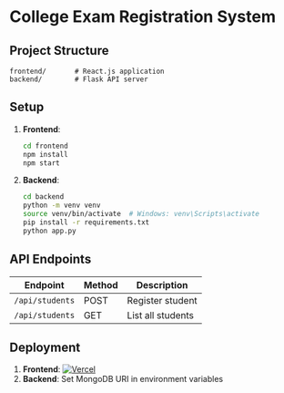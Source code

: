 # College Exam Registration System

## Project Structure
```
frontend/       # React.js application
backend/        # Flask API server
```

## Setup
1. **Frontend**:
   ```bash
   cd frontend
   npm install
   npm start
   ```

2. **Backend**:
   ```bash
   cd backend
   python -m venv venv
   source venv/bin/activate  # Windows: venv\Scripts\activate
   pip install -r requirements.txt
   python app.py
   ```

## API Endpoints
| Endpoint | Method | Description |
|----------|--------|-------------|
| `/api/students` | POST | Register student |
| `/api/students` | GET | List all students |

## Deployment
1. **Frontend**: [![Vercel](https://vercel.com/button)](https://vercel.com/new)
2. **Backend**: Set MongoDB URI in environment variables
